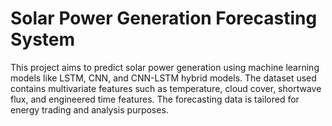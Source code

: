 # Solar Power Generation Forecasting System
This project aims to predict solar power generation using machine learning models like LSTM, CNN, and CNN-LSTM hybrid models. The dataset used contains multivariate features such as temperature, cloud cover, shortwave flux, and engineered time features. The forecasting data is tailored for energy trading and analysis purposes.
